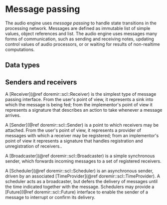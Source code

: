 Message passing
=====

The audio engine uses *message passing* to handle state transitions in the processing network. Messages are defined as immutable list of simple values, object references and list. The audio engine uses messages many forms of communication, such as sending and receiving notes, updating control values of audio processors, or or waiting for results of non-realtime computations.

## Data types

## Senders and receivers

A [Receiver](@ref doremir::scl::Receiver) is the simplest type of message passing interface. From the user's point of view, it represents a sink into which the message is being fed; from the implementor's point of view it represents a signature that describes an action to take whenever a message arrives.

A [Sender](@ref doremir::scl::Sender) is a point to which receivers may be attached. From the user's point of view, it represents a provider of messages with which a receiver may be registered; from an implementor's point of view it represents a signature that handles registration and unregistration of receivers..

A [Broadcaster](@ref doremir::scl::Broadcaster) is a simple synchronous sender, which forwards incoming messages to a set of registered receivers.

A [Scheduler](@ref doremir::scl::Scheduler) is an asynchronous sender, driven by an associated [TimeProvider](@ref doremir::scl::TimeProvider). A scheduler acts as a broadcaster, but defers the delivery of messages until the time indicated together with the message. Schedulers may provide a [Future](@ref doremir::scl::Future) interface to enable the sender of a message to interrupt or confirm its delivery. 


<!-- * Scheduled messages
* Notification messages
* Error messages -->